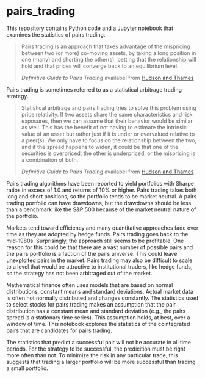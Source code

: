 # pairs_trading
<p>
This repository contains Python code and a Jupyter notebook that examines the statistics of pairs trading.
</p>

</p>
<blockquote>
<p>
Pairs trading is an approach that takes advantage of the
mispricing between two (or more) co-moving assets, by
taking a long position in one (many) and shorting the
other(s), betting that the relationship will hold and that
prices will converge back to an equilibrium level.
</p>
<p>
<i>Definitive Guide to Pairs Trading</i> availabel from <a href="https://hudsonthames.org/">Hudson and Thames</a>
</p>
</blockquote>
<p>
Pairs trading is sometimes referred to as a statistical arbitrage trading strategy.
</p>
<blockquote>
<p>
Statistical arbitrage and pairs trading tries to solve this problem using price relativity. If two assets share the same
characteristics and risk exposures, then we can assume that their behavior would be similar as well. This has
the benefit of not having to estimate the intrinsic value of an asset but rather just if it is under or overvalued
relative to a peer(s). We only have to focus on the relationship between the two, and if the spread happens
to widen, it could be that one of the securities is overpriced, the other is underpriced, or the mispricing is a
combination of both.
</p>
<p>
<i>Definitive Guide to Pairs Trading</i> availabel from <a href="https://hudsonthames.org/">Hudson and Thames</a>
</p>
</blockquote>
<p>
Pairs trading algorithms have been reported to yield portfolios with Sharpe ratios in excess of 1.0 and returns of 10% or
higher. Pairs trading takes both long and short positions, so the portfolio tends to be market neutral. A pairs trading portfolio
can have drawdowns, but the drawdowns should be less than a benchmark like the S&P 500 because of the market neutral nature of the
portfolio.
</p>
<p>
Markets tend toward efficiency and many quantitative approaches fade over time as they are adopted by hedge funds. Pairs trading
goes back to the mid-1980s. Surprisingly, the approach still seems to be profitable. One reason for this could be that there are a vast
number of possible pairs and the pairs portfolio is a faction of the pairs universe. This could
leave unexploited pairs in the market. Pairs trading may also be difficult to scale to a level that would be attractive to institutional
traders, like hedge funds, so the strategy has not been arbitraged out of the market.
</p>
<p>
Mathematical finance often uses models that are based on normal distributions, constant means and standard deviations. Actual market
data is often not normally distributed and changes constantly. The statistics used to select stocks for pairs trading makes an assumption
that the pair distribution has a constant mean and standard deviation (e.g., the pairs spread is a stationary time series). This
assumption holds, at best, over a window of time. This notebook explores the statistics of the cointegrated pairs that are candidates
for pairs trading.
</p>
<p>
The statistics that predict a successful pair will not be accurate in all time periods. For the strategy to be successful, the predicition
must be right more often than not. To minimize the risk in any particular trade, this suggests that trading a larger portfolio will
be more successful than trading a small portfolio.
</p>
